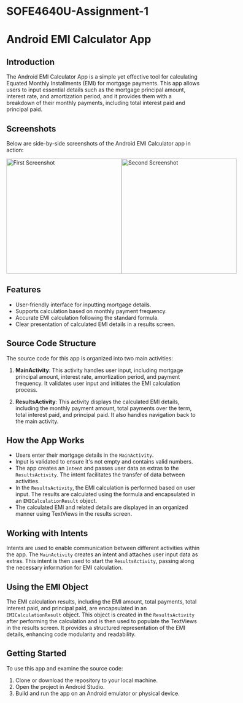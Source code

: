# SOFE4640U-Assignment-1

# Android EMI Calculator App

## Introduction

The Android EMI Calculator App is a simple yet effective tool for calculating Equated Monthly Installments (EMI) for mortgage payments. This app allows users to input essential details such as the mortgage principal amount, interest rate, and amortization period, and it provides them with a breakdown of their monthly payments, including total interest paid and principal paid.

## Screenshots

Below are side-by-side screenshots of the Android EMI Calculator app in action:

<div style="display: flex; justify-content: space-between;">
  <img src="https://github.com/ahmaad-ansari/SOFE4640U-Assignment-1/assets/88805493/5a535c00-c292-4a2b-b5f7-5afaccb8a804" alt="First Screenshot" width="300">
  <img src="https://github.com/ahmaad-ansari/SOFE4640U-Assignment-1/assets/88805493/7b6c1deb-e6c5-42c5-92d4-040e4c48ee76" alt="Second Screenshot" width="300">
</div>

## Features

- User-friendly interface for inputting mortgage details.
- Supports calculation based on monthly payment frequency.
- Accurate EMI calculation following the standard formula.
- Clear presentation of calculated EMI details in a results screen.

## Source Code Structure

The source code for this app is organized into two main activities:

1. **MainActivity**: This activity handles user input, including mortgage principal amount, interest rate, amortization period, and payment frequency. It validates user input and initiates the EMI calculation process.

2. **ResultsActivity**: This activity displays the calculated EMI details, including the monthly payment amount, total payments over the term, total interest paid, and principal paid. It also handles navigation back to the main activity.

## How the App Works

- Users enter their mortgage details in the `MainActivity`.
- Input is validated to ensure it's not empty and contains valid numbers.
- The app creates an `Intent` and passes user data as extras to the `ResultsActivity`. The intent facilitates the transfer of data between activities.
- In the `ResultsActivity`, the EMI calculation is performed based on user input. The results are calculated using the formula and encapsulated in an `EMICalculationResult` object.
- The calculated EMI and related details are displayed in an organized manner using TextViews in the results screen.

## Working with Intents

Intents are used to enable communication between different activities within the app. The `MainActivity` creates an intent and attaches user input data as extras. This intent is then used to start the `ResultsActivity`, passing along the necessary information for EMI calculation.

## Using the EMI Object

The EMI calculation results, including the EMI amount, total payments, total interest paid, and principal paid, are encapsulated in an `EMICalculationResult` object. This object is created in the `ResultsActivity` after performing the calculation and is then used to populate the TextViews in the results screen. It provides a structured representation of the EMI details, enhancing code modularity and readability.

## Getting Started

To use this app and examine the source code:

1. Clone or download the repository to your local machine.
2. Open the project in Android Studio.
3. Build and run the app on an Android emulator or physical device.
